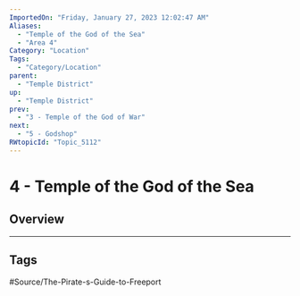 ```yaml
---
ImportedOn: "Friday, January 27, 2023 12:02:47 AM"
Aliases:
  - "Temple of the God of the Sea"
  - "Area 4"
Category: "Location"
Tags:
  - "Category/Location"
parent:
  - "Temple District"
up:
  - "Temple District"
prev:
  - "3 - Temple of the God of War"
next:
  - "5 - Godshop"
RWtopicId: "Topic_5112"
---
```

# 4 - Temple of the God of the Sea
## Overview

---
## Tags
#Source/The-Pirate-s-Guide-to-Freeport

